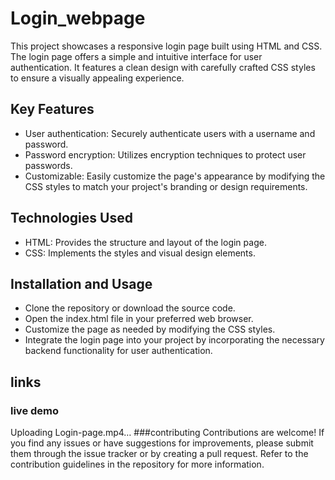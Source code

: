 
# Login_webpage
This project showcases a responsive login page built using HTML and CSS. The login page offers a simple and intuitive interface for user authentication. It features a clean design with carefully crafted CSS styles to ensure a visually appealing experience.
## Key Features
- User authentication: Securely authenticate users with a username and password.
- Password encryption: Utilizes encryption techniques to protect user passwords.
- Customizable: Easily customize the page's appearance by modifying the CSS styles to match your project's branding or design requirements.
## Technologies Used
- HTML: Provides the structure and layout of the login page.
- CSS: Implements the styles and visual design elements.
## Installation and Usage
- Clone the repository or download the source code.
- Open the index.html file in your preferred web browser.
- Customize the page as needed by modifying the CSS styles.
- Integrate the login page into your project by incorporating the necessary backend functionality for user authentication.
## links
### live demo
Uploading Login-page.mp4…
###contributing
Contributions are welcome! If you find any issues or have suggestions for improvements, please submit them through the issue tracker or by creating a pull request. Refer to the contribution guidelines in the repository for more information.

